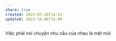```yaml
---
share: true
created: 2023-05-26T14:51
updated: 2023-10-06T16:09
---
```

Việc phải nói chuyện nhu cầu của nhau là mệt mỏi
